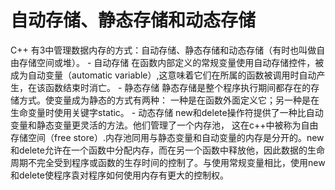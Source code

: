 <h1>自动存储、静态存储和动态存储</h1>
<p>C++ 有3中管理数据内存的方式：自动存储、静态存储和动态存储（有时也叫做自由存储空间或堆）。
- 自动存储
在函数内部定义的常规变量使用自动存储控件，被成为自动变量（automatic variable）,这意味着它们在所属的函数被调用时自动产生，在该函数结束时消亡。
- 静态存储
静态存储是整个程序执行期间都存在的存储方式。使变量成为静态的方式有两种：
一种是在函数外面定义它；另一种是在生命变量时使用关键字static。
- 动态存储
new和delete操作符提供了一种比自动变量和静态变量更灵活的方法。他们管理了一个内存池， 这在c++中被称为自由存储空间（free store）.内存池同用与静态变量和自动变量的内存是分开的。new和delete允许在一个函数中分配内存，而在另一个函数中释放他，因此数据的生命周期不完全受到程序或函数的生存时间的控制了。与使用常规变量相比，使用new和delete使程序袁对程序如何使用内存有更大的控制权。

